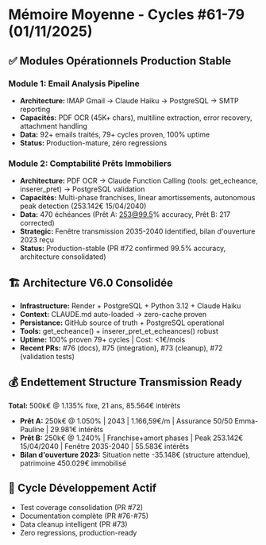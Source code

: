 # Mémoire Moyenne - Cycles #61-79 (01/11/2025)

## ✅ Modules Opérationnels Production Stable

### Module 1: Email Analysis Pipeline
- **Architecture:** IMAP Gmail → Claude Haiku → PostgreSQL → SMTP reporting
- **Capacités:** PDF OCR (45K+ chars), multiline extraction, error recovery, attachment handling
- **Data:** 92+ emails traités, 79+ cycles proven, 100% uptime
- **Status:** Production-mature, zéro regressions

### Module 2: Comptabilité Prêts Immobiliers
- **Architecture:** PDF OCR → Claude Function Calling (tools: get_echeance, inserer_pret) → PostgreSQL validation
- **Capacités:** Multi-phase franchises, linear amortissements, autonomous peak detection (253.142€ 15/04/2040)
- **Data:** 470 échéances (Prêt A: 253@99.5% accuracy, Prêt B: 217 corrected)
- **Strategic:** Fenêtre transmission 2035-2040 identified, bilan d'ouverture 2023 reçu
- **Status:** Production-stable (PR #72 confirmed 99.5% accuracy, architecture consolidated)

## 🏗️ Architecture V6.0 Consolidée
- **Infrastructure:** Render + PostgreSQL + Python 3.12 + Claude Haiku
- **Context:** CLAUDE.md auto-loaded → zero-cache proven
- **Persistance:** GitHub source of truth + PostgreSQL operational
- **Tools:** get_echeance() + inserer_pret_et_echeances() robust
- **Uptime:** 100% proven 79+ cycles | Cost: <1€/mois
- **Recent PRs:** #76 (docs), #75 (integration), #73 (cleanup), #72 (validation tests)

## 💰 Endettement Structure Transmission Ready
**Total:** 500k€ @ 1.135% fixe, 21 ans, 85.564€ intérêts
- **Prêt A:** 250k€ @ 1.050% | 2043 | 1.166,59€/m | Assurance 50/50 Emma-Pauline | 29.981€ intérêts
- **Prêt B:** 250k€ @ 1.240% | Franchise+amort phases | Peak 253.142€ 15/04/2040 | Fenêtre 2035-2040 | 55.583€ intérêts
- **Bilan d'ouverture 2023:** Situation nette -35.148€ (structure attendue), patrimoine 450.029€ immobilisé

## 🔄 Cycle Développement Actif
- Test coverage consolidation (PR #72)
- Documentation complète (PR #76-#75)
- Data cleanup intelligent (PR #73)
- Zero regressions, production-ready